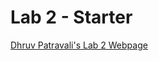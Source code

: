 # Lab 2 - Starter
	
[Dhruv Patravali's Lab 2 Webpage]([https://www.example.com](https://dpatravaliucsd.github.io/Lab2_Starter/))

